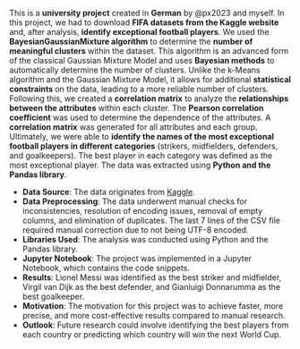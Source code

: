 This is a **university project** created in **German** by @px2023 and myself. 
In this project, we had to download **FIFA datasets from the Kaggle website** 
and, after analysis, **identify exceptional football players**.
We used the **BayesianGaussianMixture algorithm** to determine the **number of 
meaningful clusters** within the dataset. This algorithm is an advanced form 
of the classical Gaussian Mixture Model and uses **Bayesian methods** to automatically 
determine the number of clusters. Unlike the k-Means algorithm and 
the Gaussian Mixture Model, it allows for additional **statistical 
constraints** on the data, leading to a more reliable number of clusters.
Following this, we created a **correlation matrix** to analyze the **relationships 
between the attributes** within each cluster. The **Pearson correlation coefficient** 
was used to determine the dependence of the attributes. A **correlation matrix** was 
generated for all attributes and each group.
Ultimately, we were able to **identify the names of the most exceptional football 
players in different categories** (strikers, midfielders, defenders, and goalkeepers). 
The best player in each category was defined as the most exceptional player. The data 
was extracted using **Python and the Pandas library**.

- **Data Source**: The data originates from [Kaggle](https://www.kaggle.com/datasets/rehandl23/fifa-24-player-stats-dataset/data).
- **Data Preprocessing**: The data underwent manual checks for inconsistencies, resolution of encoding issues, removal of empty columns, and elimination of duplicates. The last 7 lines of the CSV file required manual correction due to not being UTF-8 encoded.
- **Libraries Used**: The analysis was conducted using Python and the Pandas library.
- **Jupyter Notebook**: The project was implemented in a Jupyter Notebook, which contains the code snippets.
- **Results**: Lionel Messi was identified as the best striker and midfielder, Virgil van Dijk as the best defender, and Gianluigi Donnarumma as the best goalkeeper.
- **Motivation**: The motivation for this project was to achieve faster, more precise, and more cost-effective results compared to manual research.
- **Outlook**: Future research could involve identifying the best players from each country or predicting which country will win the next World Cup.
